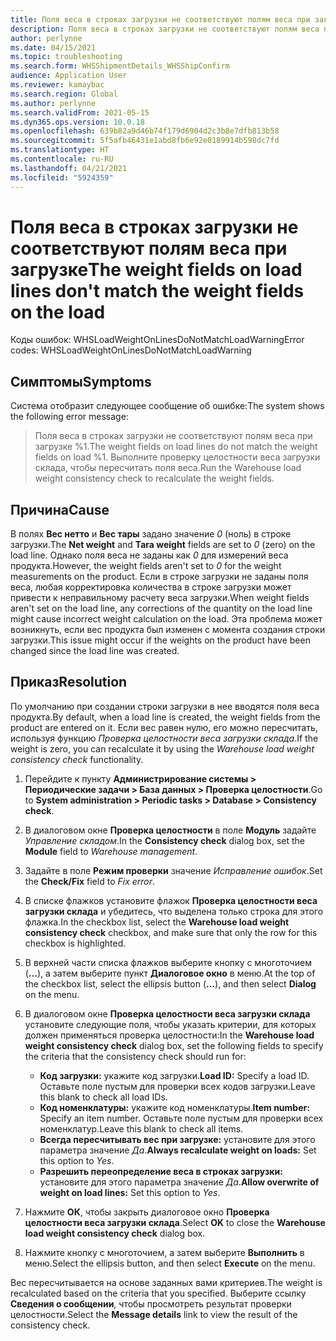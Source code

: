 ```yaml
---
title: Поля веса в строках загрузки не соответствуют полям веса при загрузке
description: Поля веса в строках загрузки не соответствуют полям веса при загрузке
author: perlynne
ms.date: 04/15/2021
ms.topic: troubleshooting
ms.search.form: WHSShipmentDetails_WHSShipConfirm
audience: Application User
ms.reviewer: kamaybac
ms.search.region: Global
ms.author: perlynne
ms.search.validFrom: 2021-05-15
ms.dyn365.ops.version: 10.0.18
ms.openlocfilehash: 639b82a9d46b74f179d6904d2c3b8e7dfb813b58
ms.sourcegitcommit: 5f5afb46431e1abd8fb6e92e0189914b598dc7fd
ms.translationtype: HT
ms.contentlocale: ru-RU
ms.lasthandoff: 04/21/2021
ms.locfileid: "5924359"
---
```

# <a name="the-weight-fields-on-load-lines-dont-match-the-weight-fields-on-the-load"></a><span data-ttu-id="15bc4-103">Поля веса в строках загрузки не соответствуют полям веса при загрузке</span><span class="sxs-lookup"><span data-stu-id="15bc4-103">The weight fields on load lines don't match the weight fields on the load</span></span>

<span data-ttu-id="15bc4-104">Коды ошибок: WHSLoadWeightOnLinesDoNotMatchLoadWarning</span><span class="sxs-lookup"><span data-stu-id="15bc4-104">Error codes: WHSLoadWeightOnLinesDoNotMatchLoadWarning</span></span>

## <a name="symptoms"></a><span data-ttu-id="15bc4-105">Симптомы</span><span class="sxs-lookup"><span data-stu-id="15bc4-105">Symptoms</span></span>

<span data-ttu-id="15bc4-106">Система отобразит следующее сообщение об ошибке:</span><span class="sxs-lookup"><span data-stu-id="15bc4-106">The system shows the following error message:</span></span>

> <span data-ttu-id="15bc4-107">Поля веса в строках загрузки не соответствуют полям веса при загрузке %1.</span><span class="sxs-lookup"><span data-stu-id="15bc4-107">The weight fields on load lines do not match the weight fields on load %1.</span></span> <span data-ttu-id="15bc4-108">Выполните проверку целостности веса загрузки склада, чтобы пересчитать поля веса.</span><span class="sxs-lookup"><span data-stu-id="15bc4-108">Run the Warehouse load weight consistency check to recalculate the weight fields.</span></span>

## <a name="cause"></a><span data-ttu-id="15bc4-109">Причина</span><span class="sxs-lookup"><span data-stu-id="15bc4-109">Cause</span></span>

<span data-ttu-id="15bc4-110">В полях **Вес нетто** и **Вес тары** задано значение *0* (ноль) в строке загрузки.</span><span class="sxs-lookup"><span data-stu-id="15bc4-110">The **Net weight** and **Tara weight** fields are set to *0* (zero) on the load line.</span></span> <span data-ttu-id="15bc4-111">Однако поля веса не заданы как *0* для измерений веса продукта.</span><span class="sxs-lookup"><span data-stu-id="15bc4-111">However, the weight fields aren't set to *0* for the weight measurements on the product.</span></span> <span data-ttu-id="15bc4-112">Если в строке загрузки не заданы поля веса, любая корректировка количества в строке загрузки может привести к неправильному расчету веса загрузки.</span><span class="sxs-lookup"><span data-stu-id="15bc4-112">When weight fields aren't set on the load line, any corrections of the quantity on the load line might cause incorrect weight calculation on the load.</span></span> <span data-ttu-id="15bc4-113">Эта проблема может возникнуть, если вес продукта был изменен с момента создания строки загрузки.</span><span class="sxs-lookup"><span data-stu-id="15bc4-113">This issue might occur if the weights on the product have been changed since the load line was created.</span></span>

## <a name="resolution"></a><span data-ttu-id="15bc4-114">Приказ</span><span class="sxs-lookup"><span data-stu-id="15bc4-114">Resolution</span></span>

<span data-ttu-id="15bc4-115">По умолчанию при создании строки загрузки в нее вводятся поля веса продукта.</span><span class="sxs-lookup"><span data-stu-id="15bc4-115">By default, when a load line is created, the weight fields from the product are entered on it.</span></span> <span data-ttu-id="15bc4-116">Если вес равен нулю, его можно пересчитать, используя функцию *Проверка целостности веса загрузки склада*.</span><span class="sxs-lookup"><span data-stu-id="15bc4-116">If the weight is zero, you can recalculate it by using the *Warehouse load weight consistency check* functionality.</span></span>

1. <span data-ttu-id="15bc4-117">Перейдите к пункту **Администрирование системы \> Периодические задачи \> База данных \> Проверка целостности**.</span><span class="sxs-lookup"><span data-stu-id="15bc4-117">Go to **System administration \> Periodic tasks \> Database \> Consistency check**.</span></span>
1. <span data-ttu-id="15bc4-118">В диалоговом окне **Проверка целостности** в поле **Модуль** задайте *Управление складом*.</span><span class="sxs-lookup"><span data-stu-id="15bc4-118">In the **Consistency check** dialog box, set the **Module** field to *Warehouse management*.</span></span>
1. <span data-ttu-id="15bc4-119">Задайте в поле **Режим проверки** значение *Исправление ошибок*.</span><span class="sxs-lookup"><span data-stu-id="15bc4-119">Set the **Check/Fix** field to *Fix error*.</span></span>
1. <span data-ttu-id="15bc4-120">В списке флажков установите флажок **Проверка целостности веса загрузки склада** и убедитесь, что выделена только строка для этого флажка.</span><span class="sxs-lookup"><span data-stu-id="15bc4-120">In the checkbox list, select the **Warehouse load weight consistency check** checkbox, and make sure that only the row for this checkbox is highlighted.</span></span>
1. <span data-ttu-id="15bc4-121">В верхней части списка флажков выберите кнопку с многоточием (**…**), а затем выберите пункт **Диалоговое окно** в меню.</span><span class="sxs-lookup"><span data-stu-id="15bc4-121">At the top of the checkbox list, select the ellipsis button (**...**), and then select **Dialog** on the menu.</span></span>
1. <span data-ttu-id="15bc4-122">В диалоговом окне **Проверка целостности веса загрузки склада** установите следующие поля, чтобы указать критерии, для которых должен применяться проверка целостности:</span><span class="sxs-lookup"><span data-stu-id="15bc4-122">In the **Warehouse load weight consistency check** dialog box, set the following fields to specify the criteria that the consistency check should run for:</span></span>

    - <span data-ttu-id="15bc4-123">**Код загрузки:** укажите код загрузки.</span><span class="sxs-lookup"><span data-stu-id="15bc4-123">**Load ID:** Specify a load ID.</span></span> <span data-ttu-id="15bc4-124">Оставьте поле пустым для проверки всех кодов загрузки.</span><span class="sxs-lookup"><span data-stu-id="15bc4-124">Leave this blank to check all load IDs.</span></span>
    - <span data-ttu-id="15bc4-125">**Код номенклатуры:** укажите код номенклатуры.</span><span class="sxs-lookup"><span data-stu-id="15bc4-125">**Item number:** Specify an item number.</span></span> <span data-ttu-id="15bc4-126">Оставьте поле пустым для проверки всех номенклатур.</span><span class="sxs-lookup"><span data-stu-id="15bc4-126">Leave this blank to check all items.</span></span>
    - <span data-ttu-id="15bc4-127">**Всегда пересчитывать вес при загрузке:** установите для этого параметра значение *Да*.</span><span class="sxs-lookup"><span data-stu-id="15bc4-127">**Always recalculate weight on loads:** Set this option to *Yes*.</span></span>
    - <span data-ttu-id="15bc4-128">**Разрешить переопределение веса в строках загрузки:** установите для этого параметра значение *Да*.</span><span class="sxs-lookup"><span data-stu-id="15bc4-128">**Allow overwrite of weight on load lines:** Set this option to *Yes*.</span></span>

1. <span data-ttu-id="15bc4-129">Нажмите **ОК**, чтобы закрыть диалоговое окно **Проверка целостности веса загрузки склада**.</span><span class="sxs-lookup"><span data-stu-id="15bc4-129">Select **OK** to close the **Warehouse load weight consistency check** dialog box.</span></span>
1. <span data-ttu-id="15bc4-130">Нажмите кнопку с многоточием, а затем выберите **Выполнить** в меню.</span><span class="sxs-lookup"><span data-stu-id="15bc4-130">Select the ellipsis button, and then select **Execute** on the menu.</span></span>

<span data-ttu-id="15bc4-131">Вес пересчитывается на основе заданных вами критериев.</span><span class="sxs-lookup"><span data-stu-id="15bc4-131">The weight is recalculated based on the criteria that you specified.</span></span> <span data-ttu-id="15bc4-132">Выберите ссылку **Сведения о сообщении**, чтобы просмотреть результат проверки целостности.</span><span class="sxs-lookup"><span data-stu-id="15bc4-132">Select the **Message details** link to view the result of the consistency check.</span></span>
